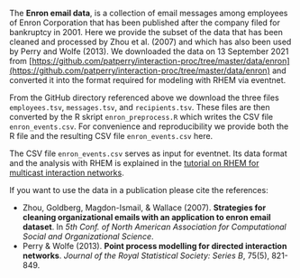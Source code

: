 The **Enron email data**, is a collection of email messages among employees of Enron Corporation that has been published after the company filed for bankruptcy in 2001. Here we provide the subset of the data that has been cleaned and processed by Zhou et al. (2007) and which has also been used by Perry and Wolfe (2013). We downloaded the data on 13 September 2021 from [https://github.com/patperry/interaction-proc/tree/master/data/enron](https://github.com/patperry/interaction-proc/tree/master/data/enron) and converted it into the format required for modeling with RHEM via eventnet. 

From the GitHub directory referenced above we download the three files `employees.tsv`, `messages.tsv`, and `recipients.tsv`. These files are then converted by the R skript `enron_preprocess.R` which writes the CSV file `enron_events.csv`. For convenience and reproducibility we provide both the R file and the resulting CSV file `enron_events.csv` here. 

The CSV file `enron_events.csv` serves as input for eventnet. Its data format and the analysis with RHEM is explained in the [tutorial on RHEM for multicast interaction networks](https://github.com/juergenlerner/eventnet/wiki/Directed-RHEM-for-multicast-interaction-(tutorial)).

If you want to use the data in a publication please cite the references:
* Zhou, Goldberg, Magdon-Ismail, & Wallace (2007). **Strategies for cleaning organizational emails with an application to enron email dataset**. In _5th Conf. of North American Association for Computational Social and Organizational Science_.
* Perry & Wolfe (2013). **Point process modelling for directed interaction networks**. _Journal of the Royal Statistical Society: Series B_, 75(5), 821-849.
